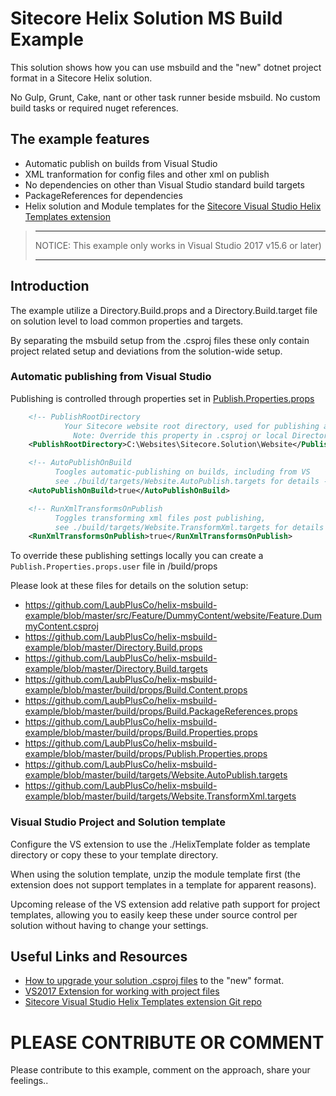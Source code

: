 
# Sitecore Helix Solution MS Build Example  

This solution shows how you can use msbuild and the "new" dotnet project format in a Sitecore Helix solution.  

No Gulp, Grunt, Cake, nant or other task runner beside msbuild. No custom build tasks or required nuget references.  

## The example features

- Automatic publish on builds from Visual Studio
- XML tranformation for config files and other xml on publish
- No dependencies on other than Visual Studio standard build targets
- PackageReferences for dependencies
- Helix solution and Module templates for the [Sitecore Visual Studio Helix Templates extension]([https://github.com/LaubPlusCo/helix-msbuild-example](https://marketplace.visualstudio.com/items?itemName=AndersLaublaubplusco.SitecoreHelixVisualStudioTemplates))

> ___
> NOTICE: This example only works in Visual Studio 2017 v15.6 or later)
> ___

## Introduction

The example utilize a Directory.Build.props and a Directory.Build.target file on solution level to load common properties and targets.

By separating the msbuild setup from the .csproj files these only contain project related setup and deviations from the solution-wide setup.


### Automatic publishing from Visual Studio

Publishing is controlled through properties set in [Publish.Properties.props](https://github.com/LaubPlusCo/helix-msbuild-example/blob/master/build/props/Build.Properties.props)

```xml
    <!-- PublishRootDirectory 
            Your Sitecore website root directory, used for publishing and xml transformations 
              Note: Override this property in .csproj or local Directory.Build.props file for specific publish targets -->
    <PublishRootDirectory>C:\Websites\Sitecore.Solution\Website</PublishRootDirectory>

    <!-- AutoPublishOnBuild
          Toogles automatic-publishing on builds, including from VS 
          see ./build/targets/Website.AutoPublish.targets for details -->
    <AutoPublishOnBuild>true</AutoPublishOnBuild>

    <!-- RunXmlTransformsOnPublish
          Toggles transforming xml files post publishing, 
          see ./build/targets/Website.TransformXml.targets for details -->
    <RunXmlTransformsOnPublish>true</RunXmlTransformsOnPublish>
```

To override these publishing settings locally you can create a `Publish.Properties.props.user` file in /build/props

Please look at these files for details on the solution setup:

- https://github.com/LaubPlusCo/helix-msbuild-example/blob/master/src/Feature/DummyContent/website/Feature.DummyContent.csproj
- https://github.com/LaubPlusCo/helix-msbuild-example/blob/master/Directory.Build.props
- https://github.com/LaubPlusCo/helix-msbuild-example/blob/master/Directory.Build.targets
- https://github.com/LaubPlusCo/helix-msbuild-example/blob/master/build/props/Build.Content.props
- https://github.com/LaubPlusCo/helix-msbuild-example/blob/master/build/props/Build.PackageReferences.props
- https://github.com/LaubPlusCo/helix-msbuild-example/blob/master/build/props/Build.Properties.props
- https://github.com/LaubPlusCo/helix-msbuild-example/blob/master/build/props/Publish.Properties.props
- https://github.com/LaubPlusCo/helix-msbuild-example/blob/master/build/targets/Website.AutoPublish.targets
- https://github.com/LaubPlusCo/helix-msbuild-example/blob/master/build/targets/Website.TransformXml.targets

### Visual Studio Project and Solution template

Configure the VS extension to use the ./HelixTemplate folder as template directory or copy these to your template directory.  

When using the solution template, unzip the module template first (the extension does not support templates in a template for apparent reasons).

Upcoming release of the VS extension add relative path support for project templates, allowing you to easily keep these under source control per solution without having to change your settings.




## Useful Links and Resources

- [How to upgrade your solution .csproj files](https://natemcmaster.com/blog/2017/03/09/vs2015-to-vs2017-upgrade/) to the "new" format.
- [VS2017 Extension for working with project files](https://marketplace.visualstudio.com/items?itemName=ms-madsk.ProjectFileTools)
- [Sitecore Visual Studio Helix Templates extension Git repo](https://github.com/LaubPlusCo/helix-msbuild-example)

# PLEASE CONTRIBUTE OR COMMENT

Please contribute to this example, comment on the approach, share your feelings..